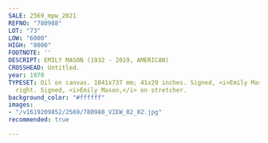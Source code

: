 ```yaml
---
SALE: 2569_mpw_2021
REFNO: "780988"
LOT: "73"
LOW: "6000"
HIGH: "8000"
FOOTNOTE: ''
DESCRIPT: EMILY MASON (1932 - 2019, AMERICAN)
CROSSHEAD: Untitled.
year: 1970
TYPESET: Oil on canvas. 1041x737 mm; 41x29 inches. Signed, <i>Emily Mason,</i> lower
  right. Signed, <i>Emily Mason,</i> on stretcher.
background_color: "#ffffff"
images:
- "/v1619209852/2569/780988_VIEW_02_02.jpg"
recommended: true

---
```

